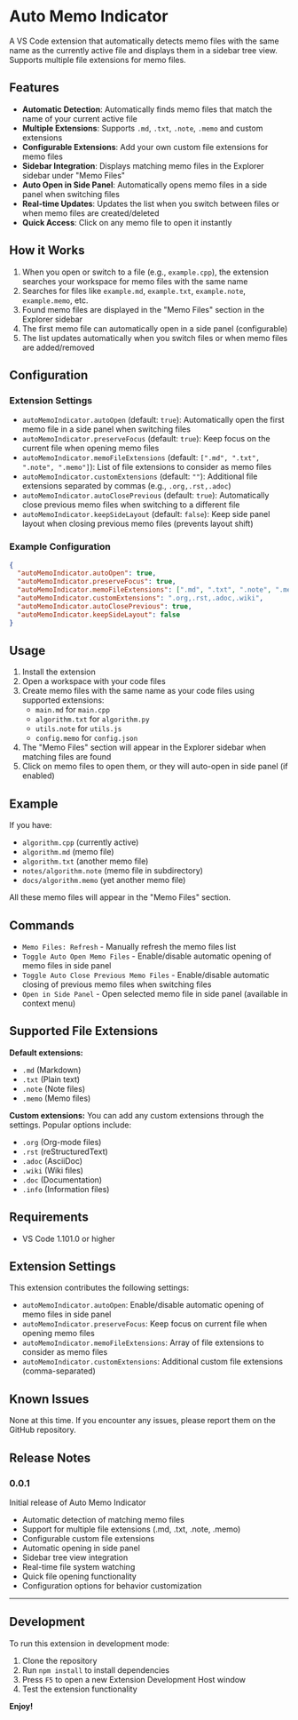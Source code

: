 # Auto Memo Indicator

A VS Code extension that automatically detects memo files with the same name as the currently active file and displays them in a sidebar tree view. Supports multiple file extensions for memo files.

## Features

- **Automatic Detection**: Automatically finds memo files that match the name of your current active file
- **Multiple Extensions**: Supports `.md`, `.txt`, `.note`, `.memo` and custom extensions
- **Configurable Extensions**: Add your own custom file extensions for memo files
- **Sidebar Integration**: Displays matching memo files in the Explorer sidebar under "Memo Files"
- **Auto Open in Side Panel**: Automatically opens memo files in a side panel when switching files
- **Real-time Updates**: Updates the list when you switch between files or when memo files are created/deleted
- **Quick Access**: Click on any memo file to open it instantly

## How it Works

1. When you open or switch to a file (e.g., `example.cpp`), the extension searches your workspace for memo files with the same name
2. Searches for files like `example.md`, `example.txt`, `example.note`, `example.memo`, etc.
3. Found memo files are displayed in the "Memo Files" section in the Explorer sidebar
4. The first memo file can automatically open in a side panel (configurable)
5. The list updates automatically when you switch files or when memo files are added/removed

## Configuration

### Extension Settings

- `autoMemoIndicator.autoOpen` (default: `true`): Automatically open the first memo file in a side panel when switching files
- `autoMemoIndicator.preserveFocus` (default: `true`): Keep focus on the current file when opening memo files
- `autoMemoIndicator.memoFileExtensions` (default: `[".md", ".txt", ".note", ".memo"]`): List of file extensions to consider as memo files
- `autoMemoIndicator.customExtensions` (default: `""`): Additional file extensions separated by commas (e.g., `.org,.rst,.adoc`)
- `autoMemoIndicator.autoClosePrevious` (default: `true`): Automatically close previous memo files when switching to a different file
- `autoMemoIndicator.keepSideLayout` (default: `false`): Keep side panel layout when closing previous memo files (prevents layout shift)

### Example Configuration

```json
{
  "autoMemoIndicator.autoOpen": true,
  "autoMemoIndicator.preserveFocus": true,
  "autoMemoIndicator.memoFileExtensions": [".md", ".txt", ".note", ".memo"],
  "autoMemoIndicator.customExtensions": ".org,.rst,.adoc,.wiki",
  "autoMemoIndicator.autoClosePrevious": true,
  "autoMemoIndicator.keepSideLayout": false
}
```

## Usage

1. Install the extension
2. Open a workspace with your code files
3. Create memo files with the same name as your code files using supported extensions:
   - `main.md` for `main.cpp`
   - `algorithm.txt` for `algorithm.py`
   - `utils.note` for `utils.js`
   - `config.memo` for `config.json`
4. The "Memo Files" section will appear in the Explorer sidebar when matching files are found
5. Click on memo files to open them, or they will auto-open in side panel (if enabled)

## Example

If you have:
- `algorithm.cpp` (currently active)
- `algorithm.md` (memo file)
- `algorithm.txt` (another memo file)
- `notes/algorithm.note` (memo file in subdirectory)
- `docs/algorithm.memo` (yet another memo file)

All these memo files will appear in the "Memo Files" section.

## Commands

- `Memo Files: Refresh` - Manually refresh the memo files list
- `Toggle Auto Open Memo Files` - Enable/disable automatic opening of memo files in side panel
- `Toggle Auto Close Previous Memo Files` - Enable/disable automatic closing of previous memo files when switching files
- `Open in Side Panel` - Open selected memo file in side panel (available in context menu)

## Supported File Extensions

**Default extensions:**
- `.md` (Markdown)
- `.txt` (Plain text)
- `.note` (Note files)
- `.memo` (Memo files)

**Custom extensions:**
You can add any custom extensions through the settings. Popular options include:
- `.org` (Org-mode files)
- `.rst` (reStructuredText)
- `.adoc` (AsciiDoc)
- `.wiki` (Wiki files)
- `.doc` (Documentation)
- `.info` (Information files)

## Requirements

- VS Code 1.101.0 or higher

## Extension Settings

This extension contributes the following settings:

- `autoMemoIndicator.autoOpen`: Enable/disable automatic opening of memo files in side panel
- `autoMemoIndicator.preserveFocus`: Keep focus on current file when opening memo files
- `autoMemoIndicator.memoFileExtensions`: Array of file extensions to consider as memo files
- `autoMemoIndicator.customExtensions`: Additional custom file extensions (comma-separated)

## Known Issues

None at this time. If you encounter any issues, please report them on the GitHub repository.

## Release Notes

### 0.0.1

Initial release of Auto Memo Indicator

- Automatic detection of matching memo files
- Support for multiple file extensions (.md, .txt, .note, .memo)
- Configurable custom file extensions
- Automatic opening in side panel
- Sidebar tree view integration
- Real-time file system watching
- Quick file opening functionality
- Configuration options for behavior customization

---

## Development

To run this extension in development mode:

1. Clone the repository
2. Run `npm install` to install dependencies
3. Press `F5` to open a new Extension Development Host window
4. Test the extension functionality

**Enjoy!**
